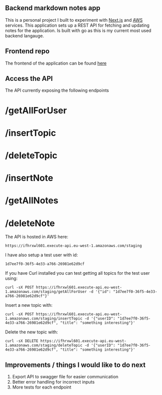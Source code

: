 ## Backend markdown notes app

This is a personal project I built to experiment with [Next.js](https://nextjs.org/) and [AWS](https://aws.amazon.com/) services.
This application sets up a REST API for fetching and updating notes for the application.
Is built with go as this is my current most used backend langauge.

## Frontend repo

The frontend of the application can be found [here](https://github.com/KyleJonesNV/frontend-notes)

## Access the API

The API currently exposing the following endpoints
# /getAllForUser
# /insertTopic
# /deleteTopic
# /insertNote
# /getAllNotes
# /deleteNote

The API is hosted in AWS here:

`https://ifhrxwl601.execute-api.eu-west-1.amazonaws.com/staging`

I have also setup a test user with id: 

`1d7ee7f0-36f5-4e33-a766-26981e62d9cf`

If you have Curl installed you can test getting all topics for the test user using:

`curl -sX POST https://ifhrxwl601.execute-api.eu-west-1.amazonaws.com/staging/getAllForUser -d '{"id": "1d7ee7f0-36f5-4e33-a766-26981e62d9cf"}'`

Insert a new topic with:

`curl -sX POST https://ifhrxwl601.execute-api.eu-west-1.amazonaws.com/staging/insertTopic -d '{"userID": "1d7ee7f0-36f5-4e33-a766-26981e62d9cf", "title": "something interesting"}'`

Delete the new topic with:

`curl -sX DELETE https://ifhrxwl601.execute-api.eu-west-1.amazonaws.com/staging/deleteTopic -d '{"userID": "1d7ee7f0-36f5-4e33-a766-26981e62d9cf", "title": "something interesting"}'`

## Improvements / things I would like to do next

<ol>
  <li>Export API to swagger file for easier communication</li>
  <li>Better error handling for incorrect inputs</li>
  <li>More tests for each endpoint</li>
</ol> 
